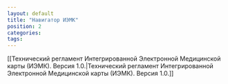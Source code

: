 ```yaml
---
layout: default
title: "Навигатор ИЭМК"
position: 2
categories: 
tags: 
---
```


[[Технический регламент Интегрированной Электронной Медицинской карты (ИЭМК). Версия 1.0.|Технический регламент Интегрированной Электронной Медицинской карты (ИЭМК). Версия 1.0.]]

 

